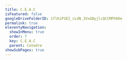 ```yaml
---
title: C.E.A.C
isFeatured: false
googleDriveFolderID: 1flKiP3EI_cLdN_3VxGByjlcQCCMPh9Oe
permalink: true
eleventyNavigation:
  showInMenu: true
  order: 7
  key: C.E.A.C
  parent: Catedre
showSubPages: true
---
```

